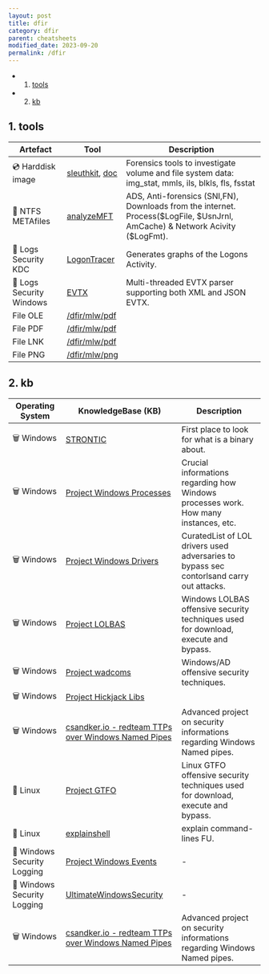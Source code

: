```yaml
---
layout: post
title: dfir
category: dfir
parent: cheatsheets
modified_date: 2023-09-20
permalink: /dfir
---
```


<!-- vscode-markdown-toc -->
* 1. [tools](#tools)
* 2. [kb](#kb)

<!-- vscode-markdown-toc-config
	numbering=true
	autoSave=true
	/vscode-markdown-toc-config -->
<!-- /vscode-markdown-toc -->

##  1. <a name='tools'></a>tools

| **Artefact** | **Tool** | **Description** |
|----------------------|------------------------|-------------------|
| 💿 Harddisk image | [sleuthkit](https://github.com/sleuthkit/sleuthkit), [doc](http://wiki.sleuthkit.org/index.php?title=TSK_Tool_Overview) | Forensics tools to investigate volume and file system data: img_stat, mmls, ils, blkls, fls, fsstat |
| 📂 NTFS METAfiles | [analyzeMFT](https://github.com/dkovar/analyzeMFT) | ADS, Anti-forensics (SNI,FN), Downloads from the internet. Process($LogFile, $UsnJrnl, AmCache) & Network Acivity ($LogFmt). |
| 📃 Logs Security KDC | [LogonTracer](https://github.com/JPCERTCC/LogonTracer) | Generates graphs of the Logons Activity. |
| 📃 Logs Security Windows | [EVTX](https://github.com/omerbenamram/evtx) | Multi-threaded EVTX parser supporting both XML and JSON EVTX. |
| File OLE | [/dfir/mlw/pdf](/dfir/mlw/ole) | |
| File PDF | [/dfir/mlw/pdf](/dfir/mlw/pdf) | |
| File LNK | [/dfir/mlw/pdf](/dfir/mlw/lnk) | |
| File PNG | [/dfir/mlw/png](/dfir/mlw/png) | |

##  2. <a name='kb'></a>kb 

| **Operating System** | **KnowledgeBase (KB)** | **Description** |
|----------------------|------------------------|-------------------|
| 🗑️ Windows              | [STRONTIC](https://strontic.github.io/xcyclopedia/) | First place to look for what is a binary about. |
| 🗑️ Windows              | [Project Windows Processes](https://winprocs.dfir.tips) | Crucial informations regarding how Windows processes work. How many instances, etc. |
| 🗑️ Windows              | [Project Windows Drivers](https://loldrivers.io) | CuratedList of LOL drivers used adversaries to bypass sec contorlsand carry out attacks. |
| 🗑️ Windows              | [Project LOLBAS](https://lolbas-project.github.io) | Windows LOLBAS offensive security techniques used for download, execute and bypass. |
| 🗑️ Windows              | [Project wadcoms](https://wadcoms.github.io) | Windows/AD offensive security techniques. |
| 🗑️ Windows              | [Project Hickjack Libs](https://hijacklibs.net) | |
| 🗑️ Windows              | [csandker.io - redteam TTPs over Windows Named Pipes](https://csandker.io/2021/01/10/Offensive-Windows-IPC-1-NamedPipes.html) | Advanced project on security informations regarding Windows Named pipes. |
| 🐧 Linux                | [Project GTFO](https://gtfobins.github.io) | Linux GTFO offensive security techniques used for download, execute and bypass. |
| 🐧 Linux                | [explainshell](https://explainshell.com/)  | explain command-lines FU. |
| 📃 Windows Security Logging | [Project Windows Events](https://evids.dfir.tips) | - |
| 📃 Windows Security Logging | [UltimateWindowsSecurity](https://www.ultimatewindowssecurity.com/securitylog/encyclopedia/) | - |
| 🗑️ Windows              | [csandker.io - redteam TTPs over Windows Named Pipes](https://csandker.io/2021/01/10/Offensive-Windows-IPC-1-NamedPipes.html) | Advanced project on security informations regarding Windows Named pipes. |

